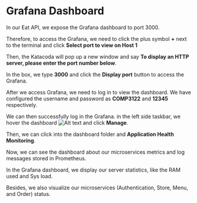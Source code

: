 # Grafana Dashboard

In our Eat API, we expose the Grafana dashboard to port 3000.

Therefore, to access the Grafana, we need to click the plus symbol **+** next to the terminal and click
**Select port to view on Host 1**

Then, the Katacoda will pop up a new window and say **To display an HTTP server, please enter the port number below**.

In the box, we type **3000** and click the **Display port** button to access the Grafana.

After we access Grafana, we need to log in to view the dashboard. We have configured the username and password as **COMP3122** and **12345** respectively.

We can then successfully log in the Grafana. in the left side taskbar, we hover the dashboard ![Alt text](https://github.com/kuendeee/uploadimage/blob/main/22.png) and click **Manage**.

Then, we can click into the dashboard folder and **Application Health Monitoring**.

Now, we can see the dashboard about our microservices metrics and log messages stored in Prometheus.

In the Grafana dashboard, we display our server statistics, like the RAM used and Sys load.

Besides, we also visualize our microservices (Authentication, Store, Menu, and Order) status.


